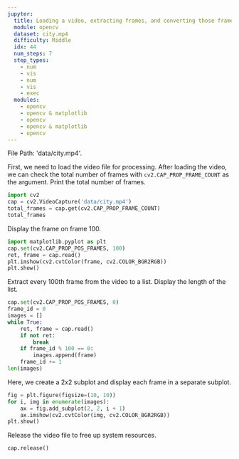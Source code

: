 ```yaml
---
jupyter:
  title: Loading a video, extracting frames, and converting those frames to grayscale
  module: opencv
  dataset: city.mp4
  difficulty: Middle
  idx: 44
  num_steps: 7
  step_types:
    - num
    - vis
    - num
    - vis
    - exec
  modules:
    - opencv 
    - opencv & matplotlib
    - opencv 
    - opencv & matplotlib
    - opencv 
---
```


File Path: 'data/city.mp4'.

First, we need to load the video file for processing. After loading the video, we can check the total number of frames with `cv2.CAP_PROP_FRAME_COUNT` as the argument. Print the total number of frames.
```python
import cv2
cap = cv2.VideoCapture('data/city.mp4')
total_frames = cap.get(cv2.CAP_PROP_FRAME_COUNT)
total_frames
```

Display the frame on frame 100.
```python
import matplotlib.pyplot as plt
cap.set(cv2.CAP_PROP_POS_FRAMES, 100)
ret, frame = cap.read()
plt.imshow(cv2.cvtColor(frame, cv2.COLOR_BGR2RGB))
plt.show()
```

Extract every 100th frame from the video to a list. Display the length of the list.
```python
cap.set(cv2.CAP_PROP_POS_FRAMES, 0)
frame_id = 0
images = []
while True:
    ret, frame = cap.read()
    if not ret:
        break
    if frame_id % 100 == 0:
        images.append(frame)
    frame_id += 1
len(images)  
```

Here, we create a 2x2 subplot and display each frame in a separate subplot.
```python
fig = plt.figure(figsize=(10, 10))
for i, img in enumerate(images):
    ax = fig.add_subplot(2, 2, i + 1)
    ax.imshow(cv2.cvtColor(img, cv2.COLOR_BGR2RGB))
plt.show()
```


Release the video file to free up system resources.
```python
cap.release()
```